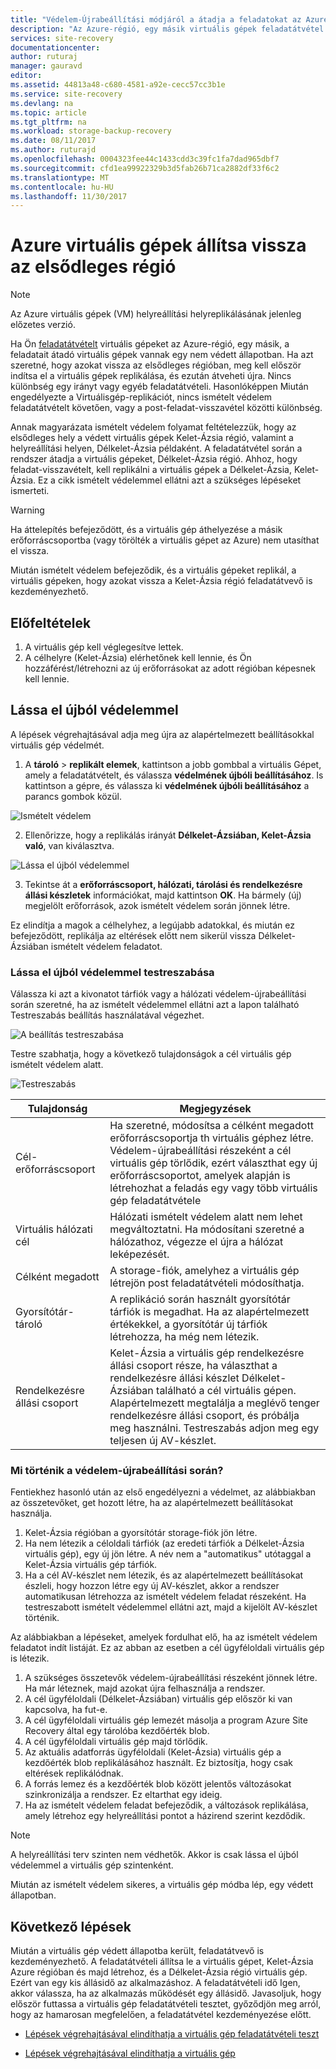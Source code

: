 ```yaml
---
title: "Védelem-Újrabeállítási módjáról a átadja a feladatokat az Azure virtuális gépek vissza az Azure-régiót |} Microsoft Docs"
description: "Az Azure-régió, egy másik virtuális gépek feladatátvétel után a Azure Site Recovery segítségével visszafelé gépek védelmére. A lépéseket a védelem-újrabeállítási újra a feladatátvétel előtt módjáról további információt."
services: site-recovery
documentationcenter: 
author: ruturaj
manager: gauravd
editor: 
ms.assetid: 44813a48-c680-4581-a92e-cecc57cc3b1e
ms.service: site-recovery
ms.devlang: na
ms.topic: article
ms.tgt_pltfrm: na
ms.workload: storage-backup-recovery
ms.date: 08/11/2017
ms.author: ruturajd
ms.openlocfilehash: 0004323fee44c1433cdd3c39fc1fa7dad965dbf7
ms.sourcegitcommit: cfd1ea99922329b3d5fab26b71ca2882df33f6c2
ms.translationtype: MT
ms.contentlocale: hu-HU
ms.lasthandoff: 11/30/2017
---
```

# <a name="reprotect-azure-vms-back-to-the-primary-region"></a>Azure virtuális gépek állítsa vissza az elsődleges régió



>[!NOTE]
>
> Az Azure virtuális gépek (VM) helyreállítási helyreplikálásának jelenleg előzetes verzió.


Ha Ön [feladatátvételt](../site-recovery-failover.md) virtuális gépeket az Azure-régió, egy másik, a feladatait átadó virtuális gépek vannak egy nem védett állapotban. Ha azt szeretné, hogy azokat vissza az elsődleges régióban, meg kell először indítsa el a virtuális gépek replikálása, és ezután átveheti újra. Nincs különbség egy irányt vagy egyéb feladatátvételi. Hasonlóképpen Miután engedélyezte a Virtuálisgép-replikációt, nincs ismételt védelem feladatátvételt követően, vagy a post-feladat-visszavétel közötti különbség.

Annak magyarázata ismételt védelem folyamat feltételezzük, hogy az elsődleges hely a védett virtuális gépek Kelet-Ázsia régió, valamint a helyreállítási helyen, Délkelet-Ázsia példaként. A feladatátvétel során a rendszer átadja a virtuális gépeket, Délkelet-Ázsia régió. Ahhoz, hogy feladat-visszavételt, kell replikálni a virtuális gépek a Délkelet-Ázsia, Kelet-Ázsia. Ez a cikk ismételt védelemmel ellátni azt a szükséges lépéseket ismerteti.

> [!WARNING]
> Ha áttelepítés befejeződött, és a virtuális gép áthelyezése a másik erőforráscsoportba (vagy törölték a virtuális gépet az Azure) nem utasíthat el vissza.

Miután ismételt védelem befejeződik, és a virtuális gépeket replikál, a virtuális gépeken, hogy azokat vissza a Kelet-Ázsia régió feladatátvevő is kezdeményezhető.

## <a name="prerequisites"></a>Előfeltételek
1. A virtuális gép kell véglegesítve lettek.
2. A célhelyre (Kelet-Ázsia) elérhetőnek kell lennie, és Ön hozzáférést/létrehozni az új erőforrásokat az adott régióban képesnek kell lennie.

## <a name="reprotect"></a>Lássa el újból védelemmel

A lépések végrehajtásával adja meg újra az alapértelmezett beállításokkal virtuális gép védelmét.

1. A **tároló** > **replikált elemek**, kattintson a jobb gombbal a virtuális Gépet, amely a feladatátvételt, és válassza **védelmének újbóli beállításához**. Is kattintson a gépre, és válassza ki **védelmének újbóli beállításához** a parancs gombok közül.

  ![Ismételt védelem](./media/site-recovery-how-to-reprotect-azure-to-azure/reprotect.png)

2. Ellenőrizze, hogy a replikálás irányát **Délkelet-Ázsiában, Kelet-Ázsia való**, van kiválasztva.

  ![Lássa el újból védelemmel](./media/site-recovery-how-to-reprotect-azure-to-azure/reprotectblade.png)

3. Tekintse át a **erőforráscsoport, hálózati, tárolási és rendelkezésre állási készletek** információkat, majd kattintson **OK**. Ha bármely (új) megjelölt erőforrások, azok ismételt védelem során jönnek létre.

Ez elindítja a magok a célhelyhez, a legújabb adatokkal, és miután ez befejeződött, replikálja az eltérések előtt nem sikerül vissza Délkelet-Ázsiában ismételt védelem feladatot.

### <a name="reprotect-customization"></a>Lássa el újból védelemmel testreszabása
Válassza ki azt a kivonatot tárfiók vagy a hálózati védelem-újrabeállítási során szeretné, ha az ismételt védelemmel ellátni azt a lapon található Testreszabás beállítás használatával végezhet.

![A beállítás testreszabása](./media/site-recovery-how-to-reprotect-azure-to-azure/customize.png)

Testre szabhatja, hogy a következő tulajdonságok a cél virtuális gép ismételt védelem alatt.

![Testreszabás](./media/site-recovery-how-to-reprotect-azure-to-azure/customizeblade.png)

|Tulajdonság |Megjegyzések  |
|---------|---------|
|Cél-erőforráscsoport     | Ha szeretné, módosítsa a célként megadott erőforráscsoportja th virtuális géphez létre. Védelem-újrabeállítási részeként a cél virtuális gép törlődik, ezért választhat egy új erőforráscsoportot, amelyek alapján is létrehozhat a feladás egy vagy több virtuális gép feladatátvétele         |
|Virtuális hálózati cél     | Hálózati ismételt védelem alatt nem lehet megváltoztatni. Ha módosítani szeretné a hálózathoz, végezze el újra a hálózat leképezését.         |
|Célként megadott     | A storage-fiók, amelyhez a virtuális gép létrejön post feladatátvételi módosíthatja.         |
|Gyorsítótár-tároló     | A replikáció során használt gyorsítótár tárfiók is megadhat. Ha az alapértelmezett értékekkel, a gyorsítótár új tárfiók létrehozza, ha még nem létezik.         |
|Rendelkezésre állási csoport     |Kelet-Ázsia a virtuális gép rendelkezésre állási csoport része, ha választhat a rendelkezésre állási készlet Délkelet-Ázsiában található a cél virtuális gépen. Alapértelmezett megtalálja a meglévő tenger rendelkezésre állási csoport, és próbálja meg használni. Testreszabás adjon meg egy teljesen új AV-készlet.         |


### <a name="what-happens-during-reprotect"></a>Mi történik a védelem-újrabeállítási során?

Fentiekhez hasonló után az első engedélyezni a védelmet, az alábbiakban az összetevőket, get hozott létre, ha az alapértelmezett beállításokat használja.
1. Kelet-Ázsia régióban a gyorsítótár storage-fiók jön létre.
2. Ha nem létezik a céloldali tárfiók (az eredeti tárfiók a Délkelet-Ázsia virtuális gép), egy új jön létre. A név nem a "automatikus" utótaggal a Kelet-Ázsia virtuális gép tárfiók.
3. Ha a cél AV-készlet nem létezik, és az alapértelmezett beállításokat észleli, hogy hozzon létre egy új AV-készlet, akkor a rendszer automatikusan létrehozza az ismételt védelem feladat részeként. Ha testreszabott ismételt védelemmel ellátni azt, majd a kijelölt AV-készlet történik.


Az alábbiakban a lépéseket, amelyek fordulhat elő, ha az ismételt védelem feladatot indít listáját. Ez az abban az esetben a cél ügyféloldali virtuális gép is létezik.

1. A szükséges összetevők védelem-újrabeállítási részeként jönnek létre. Ha már léteznek, majd azokat újra felhasználja a rendszer.
2. A cél ügyféloldali (Délkelet-Ázsiában) virtuális gép először ki van kapcsolva, ha fut-e.
3. A cél ügyféloldali virtuális gép lemezét másolja a program Azure Site Recovery által egy tárolóba kezdőérték blob.
4. A cél ügyféloldali virtuális gép majd törlődik.
5. Az aktuális adatforrás ügyféloldali (Kelet-Ázsia) virtuális gép a kezdőérték blob replikálásához használt. Ez biztosítja, hogy csak eltérések replikálódnak.
6. A forrás lemez és a kezdőérték blob között jelentős változásokat szinkronizálja a rendszer. Ez eltarthat egy ideig.
7. Ha az ismételt védelem feladat befejeződik, a változások replikálása, amely létrehoz egy helyreállítási pontot a házirend szerint kezdődik.

> [!NOTE]
> A helyreállítási terv szinten nem védhetők. Akkor is csak lássa el újból védelemmel a virtuális gép szintenként.

Miután az ismételt védelem sikeres, a virtuális gép módba lép, egy védett állapotban.

## <a name="next-steps"></a>Következő lépések

Miután a virtuális gép védett állapotba került, feladatátvevő is kezdeményezhető. A feladatátvételi állítsa le a virtuális gépet, Kelet-Ázsia Azure régióban és majd létrehoz, és a Délkelet-Ázsia régió virtuális gép. Ezért van egy kis állásidő az alkalmazáshoz. A feladatátvételi idő Igen, akkor válassza, ha az alkalmazás működését egy állásidő. Javasoljuk, hogy először futtassa a virtuális gép feladatátvételi tesztet, győződjön meg arról, hogy az hamarosan megfelelően, a feladatátvétel kezdeményezése előtt.

-   [Lépések végrehajtásával elindíthatja a virtuális gép feladatátvételi teszt](../site-recovery-test-failover-to-azure.md)

-   [Lépések végrehajtásával elindíthatja a virtuális gép](../site-recovery-failover.md)
